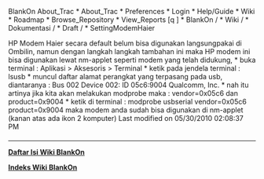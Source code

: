 












   BlankOn
 About_Trac
    * About_Trac
    * Preferences
    * Login
    * Help/Guide
    * Wiki
    * Roadmap
    * Browse_Repository
    * View_Reports
[q                 ]
    * BlankOn  /
    * Wiki  /
    * Dokumentasi  /
    * Draft  /
    * SettingModemHaier

HP Modem Haier secara default belum bisa digunakan langsungpakai di Ombilin,
namun dengan langkah langkah tambahan ini maka HP modem ini bisa digunakan
lewat nm-applet seperti modem yang telah didukung,
    * buka terminal : Aplikasi > Aksesoris > Terminal
    * ketik pada jendela terminal : lsusb
    * muncul daftar alamat perangkat yang terpasang pada usb, diantaranya : Bus
      002 Device 002: ID 05c6:9004 Qualcomm, Inc.
    * nah itu artinya jika kita akan melakukan modprobe maka : vendor=0x05c6
      dan product=0x9004
    * ketik di terminal : modprobe usbserial vendor=0x05c6 product=0x9004
maka modem anda sudah bisa digunakan di nm-applet (kanan atas ada ikon 2
komputer)
Last modified on 05/30/2010 02:08:37 PM
#### 
    







---
[**Daftar Isi Wiki BlankOn**](/DaftarIsi/README.md)
 
[**Indeks Wiki BlankOn**](/Indeks.md)



